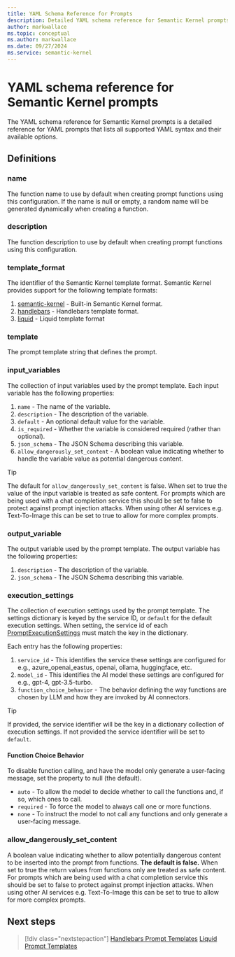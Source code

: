 ```yaml
---
title: YAML Schema Reference for Prompts
description: Detailed YAML schema reference for Semantic Kernel prompts
author: markwallace
ms.topic: conceptual
ms.author: markwallace
ms.date: 09/27/2024
ms.service: semantic-kernel
---
```


# YAML schema reference for Semantic Kernel prompts

The YAML schema reference for Semantic Kernel prompts is a detailed reference for YAML prompts that lists all supported YAML syntax and their available options.

## Definitions

### name

The function name to use by default when creating prompt functions using this configuration.
If the name is null or empty, a random name will be generated dynamically when creating a function.

### description

The function description to use by default when creating prompt functions using this configuration.

### template_format

The identifier of the Semantic Kernel template format. Semantic Kernel provides support for the following template formats:

1. [semantic-kernel](./prompt-template-syntax.md) - Built-in Semantic Kernel format.
2. [handlebars](./handlebars-prompt-templates.md) - Handlebars template format.
3. [liquid](./liquid-prompt-templates.md) - Liquid template format

### template

The prompt template string that defines the prompt.

### input_variables

The collection of input variables used by the prompt template.
Each input variable has the following properties:

1. `name` - The name of the variable.
2. `description` - The description of the variable.
3. `default` - An optional default value for the variable.
4. `is_required` - Whether the variable is considered required (rather than optional).
5. `json_schema` - The JSON Schema describing this variable.
6. `allow_dangerously_set_content` - A boolean value indicating whether to handle the variable value as potential dangerous content.

> [!TIP]
> The default for `allow_dangerously_set_content` is false.
> When set to true the value of the input variable is treated as safe content.
> For prompts which are being used with a chat completion service this should be set to false to protect against prompt injection attacks.
> When using other AI services e.g. Text-To-Image this can be set to true to allow for more complex prompts.

### output_variable

The output variable used by the prompt template.
The output variable has the following properties:

1. `description` - The description of the variable.
2. `json_schema` - The JSON Schema describing this variable.

### execution_settings

The collection of execution settings used by the prompt template.
The settings dictionary is keyed by the service ID, or `default` for the default execution settings.
When setting, the service id of each [PromptExecutionSettings](https://github.com/microsoft/semantic-kernel/blob/main/dotnet/src/SemanticKernel.Abstractions/AI/PromptExecutionSettings.cs) must match the key in the dictionary.

Each entry has the following properties:

1. `service_id` - This identifies the service these settings are configured for e.g., azure_openai_eastus, openai, ollama, huggingface, etc.
2. `model_id` - This identifies the AI model these settings are configured for e.g., gpt-4, gpt-3.5-turbo.
3. `function_choice_behavior` - The behavior defining the way functions are chosen by LLM and how they are invoked by AI connectors.

> [!TIP]
> If provided, the service identifier will be the key in a dictionary collection of execution settings.
> If not provided the service identifier will be set to `default`.

#### Function Choice Behavior

To disable function calling, and have the model only generate a user-facing message, set the property to null (the default).

- `auto` - To allow the model to decide whether to call the functions and, if so, which ones to call.
- `required` - To force the model to always call one or more functions.
- `none` - To instruct the model to not call any functions and only generate a user-facing message.

### allow_dangerously_set_content

A boolean value indicating whether to allow potentially dangerous content to be inserted into the prompt from functions.
**The default is false.**
When set to true the return values from functions only are treated as safe content.
For prompts which are being used with a chat completion service this should be set to false to protect against prompt injection attacks.
When using other AI services e.g. Text-To-Image this can be set to true to allow for more complex prompts.

## Next steps

> [!div class="nextstepaction"]
> [Handlebars Prompt Templates](./handlebars-prompt-templates.md)
> [Liquid Prompt Templates](./liquid-prompt-templates.md)
